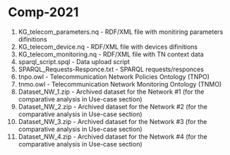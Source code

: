 # Comp-2021
1. KG_telecom_parameters.nq - RDF/XML file with monitiring parameters difinitions
2. KG_telecom_device.nq - RDF/XML file with devices difinitions
3. KG_telecom_monitoring.nq - RDF/XML file with TN context data
4. sparql_script.spql - Data upload script
5. SPARQL_Requests-Responce.txt - SPARQL requests/responces
6. tnpo.owl - Telecommunication Network Policies Ontology (TNPO)
7. tnmo.owl - Telecommunication Network Monitoring Ontology (TNMO)
8. Dataset_NW_1.zip - Archived dataset for the Network #1 (for the comparative analysis in Use-case section)
9. Dataset_NW_2.zip - Archived dataset for the Network #2 (for the comparative analysis in Use-case section)
10. Dataset_NW_3.zip - Archived dataset for the Network #3 (for the comparative analysis in Use-case section)
11. Dataset_NW_4.zip - Archived dataset for the Network #4 (for the comparative analysis in Use-case section)
